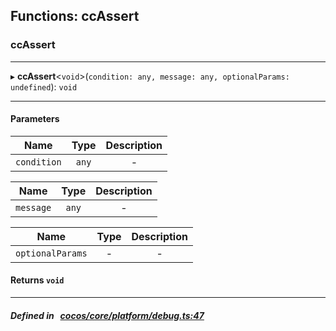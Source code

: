 ## Functions: ccAssert

### ccAssert


___
▸ **ccAssert**<`void`\>(`condition: any, message: any, optionalParams: undefined`): `void`
___


#### Parameters

| Name | Type | Description |
| :------: | :------: | :------: |
| `condition` | `any` | - |

| Name | Type | Description |
| :------: | :------: | :------: |
| `message` | `any` | - |

| Name | Type | Description |
| :------: | :------: | :------: |
| `optionalParams` | - | - |


#### Returns `void` 
___


##### Defined in &nbsp;   [cocos/core/platform/debug.ts:47](https://github.com/cocos-creator/engine/blob/c7bf6b8a9/cocos/core/platform/debug.ts#L47)&nbsp;
